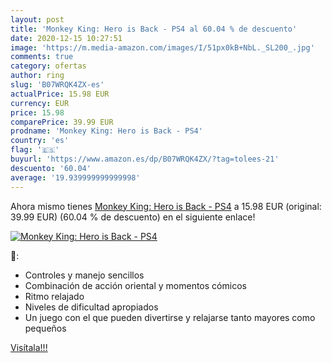 ```yaml
---
layout: post
title: 'Monkey King: Hero is Back - PS4 al 60.04 % de descuento'
date: 2020-12-15 10:27:51
image: 'https://m.media-amazon.com/images/I/51px0kB+NbL._SL200_.jpg'
comments: true
category: ofertas
author: ring
slug: 'B07WRQK4ZX-es'
actualPrice: 15.98 EUR
currency: EUR
price: 15.98
comparePrice: 39.99 EUR
prodname: 'Monkey King: Hero is Back - PS4'
country: 'es'
flag: '🇪🇸'
buyurl: 'https://www.amazon.es/dp/B07WRQK4ZX/?tag=tolees-21'
descuento: '60.04'
average: '19.939999999999998'
---
```


Ahora mismo tienes [Monkey King: Hero is Back - PS4](https://www.amazon.es/dp/B07WRQK4ZX/?tag=tolees-21) a 15.98 EUR (original: 39.99 EUR) (60.04 %  de descuento) en el siguiente enlace!

[![Monkey King: Hero is Back - PS4](https://m.media-amazon.com/images/I/51px0kB+NbL._SL200_.jpg)](https://www.amazon.es/dp/B07WRQK4ZX/?tag=tolees-21)

🔎:

- Controles y manejo sencillos
- Combinación de acción oriental y momentos cómicos
- Ritmo relajado
- Niveles de dificultad apropiados
- Un juego con el que pueden divertirse y relajarse tanto mayores como pequeños

[Visítala!!!](https://www.amazon.es/dp/B07WRQK4ZX/?tag=tolees-21)
